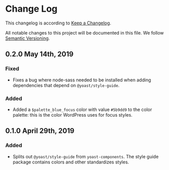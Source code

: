 # Change Log

This changelog is according to [Keep a Changelog](http://keepachangelog.com).

All notable changes to this project will be documented in this file.
We follow [Semantic Versioning](http://semver.org/).

## 0.2.0 May 14th, 2019
### Fixed
* Fixes a bug where node-sass needed to be installed when adding dependencies that depend on `@yoast/style-guide`.

### Added
* Added a `$palette_blue_focus` color with value `#5b9dd9` to the color palette: this is the color WordPress uses for focus styles.

## 0.1.0 April 29th, 2019
### Added
* Splits out `@yoast/style-guide` from `yoast-components`. The style guide package contains colors and other standardizes styles.